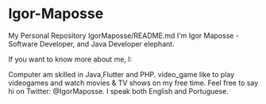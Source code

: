 # Igor-Maposse
My Personal Repository
IgorMaposse/README.md
I'm Igor Maposse - Software Developer, and Java Developer elephant.

If you want to know more about me, I:

Computer am skilled in Java,Flutter and PHP.
video_game like to play videogames and watch movies & TV shows on my free time.
Feel free to say hi on Twitter: @IgorMaposse. I speak both English and Portuguese.
